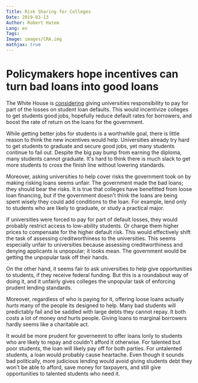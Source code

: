 ```yaml
---
Title: Risk Sharing for Colleges
Date: 2019-03-13
Author: Robert Hatem
Lang: en
Tags:
Image: images/CRA.img
mathjax: true
---
```


# Policymakers hope incentives can turn bad loans into good loans

The White House is [considering](https://www.wsj.com/articles/white-house-might-put-colleges-on-the-hook-for-student-loans-11552406110?mod=e2fb&fbclid=IwAR1knGWkLnUNmqVkQUofMJq7Seylq-z07inOdEcZsPCRVroRQk6Ho_08Bjk) giving universities responsibility to pay for part of the losses on student loan defaults. This would incentivize colleges to get students good jobs, hopefully reduce default rates for borrowers, and boost the rate of return on the loans for the government.

While getting better jobs for students is a worthwhile goal, there is little reason to think the new incentives would help. Universities already try hard to get students to graduate and secure good jobs, yet many students continue to fail out. Despite the big pay bump from earning the diploma, many students cannot graduate. It's hard to think there is much slack to get more students to cross the finish line without lowering standards.

Moreover, asking universities to help cover risks the government took on by making risking loans seems unfair. The government made the bad loans; they should bear the risks. It is true that colleges have benefitted from loose loan financing, but if the government doesn't think the loans are being spent wisely they could add conditions to the loan. For example, lend only to students who are likely to graduate, or study a practical major.

If universities were forced to pay for part of default losses, they would probably restrict access to low-ability students. Or charge them higher prices to compensate for the higher default risk. This would effectively shift the task of assessing creditworthiness to the universities. This seems especially unfair to universities because assessing creditworthiness and denying applicants is unpopular; it looks mean. The government would be getting the unpopular task off their hands.

On the other hand, it seems fair to ask universities to help give opportunities to students, if they receive federal funding. But this is a roundabout way of doing it, and it unfairly gives colleges the unpopular task of enforcing prudent lending standards.

Moreover, regardless of who is paying for it, offering loose loans actually _hurts_ many of the people its designed to help. Many bad students will predictably fail and be saddled with large debts they cannot repay. It both costs a lot of money _and_ hurts people. Giving loans to marginal borrowers hardly seems like a charitable act.

It would be more prudent for governemnt to offer loans lonly to students who are likely to repay and couldn't afford it otherwise. For talented but poor students, the loan will likely pay off for both parties. For untalented students, a loan would probably cause heartache. Even though it sounds bad politically, more judicious lending would avoid giving students debt they won't be able to afford, save money for taxpayers, and still give opportunities to talented students who need it.

